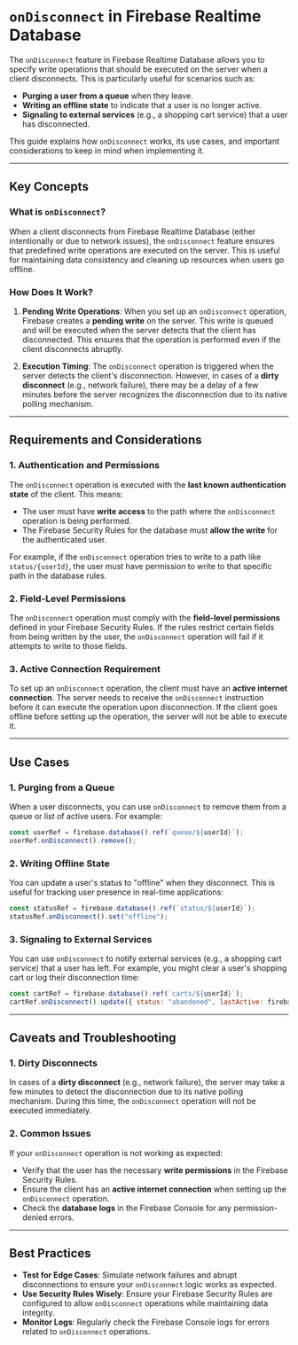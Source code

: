 # `onDisconnect` in Firebase Realtime Database

The `onDisconnect` feature in Firebase Realtime Database allows you to specify write operations that should be executed on the server when a client disconnects. This is particularly useful for scenarios such as:

- **Purging a user from a queue** when they leave.
- **Writing an offline state** to indicate that a user is no longer active.
- **Signaling to external services** (e.g., a shopping cart service) that a user has disconnected.

This guide explains how `onDisconnect` works, its use cases, and important considerations to keep in mind when implementing it.

---

## Key Concepts

### What is `onDisconnect`?

When a client disconnects from Firebase Realtime Database (either intentionally or due to network issues), the `onDisconnect` feature ensures that predefined write operations are executed on the server. This is useful for maintaining data consistency and cleaning up resources when users go offline.

### How Does It Work?

1. **Pending Write Operations**: When you set up an `onDisconnect` operation, Firebase creates a **pending write** on the server. This write is queued and will be executed when the server detects that the client has disconnected. This ensures that the operation is performed even if the client disconnects abruptly.

2. **Execution Timing**: The `onDisconnect` operation is triggered when the server detects the client's disconnection. However, in cases of a **dirty disconnect** (e.g., network failure), there may be a delay of a few minutes before the server recognizes the disconnection due to its native polling mechanism.

---

## Requirements and Considerations

### 1. **Authentication and Permissions**
The `onDisconnect` operation is executed with the **last known authentication state** of the client. This means:
- The user must have **write access** to the path where the `onDisconnect` operation is being performed.
- The Firebase Security Rules for the database must **allow the write** for the authenticated user.

For example, if the `onDisconnect` operation tries to write to a path like `status/{userId}`, the user must have permission to write to that specific path in the database rules.

### 2. **Field-Level Permissions**
The `onDisconnect` operation must comply with the **field-level permissions** defined in your Firebase Security Rules. If the rules restrict certain fields from being written by the user, the `onDisconnect` operation will fail if it attempts to write to those fields.

### 3. **Active Connection Requirement**
To set up an `onDisconnect` operation, the client must have an **active internet connection**. The server needs to receive the `onDisconnect` instruction before it can execute the operation upon disconnection. If the client goes offline before setting up the operation, the server will not be able to execute it.

---

## Use Cases

### 1. **Purging from a Queue**
When a user disconnects, you can use `onDisconnect` to remove them from a queue or list of active users. For example:

```javascript
const userRef = firebase.database().ref(`queue/${userId}`);
userRef.onDisconnect().remove();
```

### 2. **Writing Offline State**
You can update a user's status to "offline" when they disconnect. This is useful for tracking user presence in real-time applications:

```javascript
const statusRef = firebase.database().ref(`status/${userId}`);
statusRef.onDisconnect().set("offline");
```

### 3. **Signaling to External Services**
You can use `onDisconnect` to notify external services (e.g., a shopping cart service) that a user has left. For example, you might clear a user's shopping cart or log their disconnection time:

```javascript
const cartRef = firebase.database().ref(`carts/${userId}`);
cartRef.onDisconnect().update({ status: "abandoned", lastActive: firebase.database.ServerValue.TIMESTAMP });
```

---

## Caveats and Troubleshooting

### 1. **Dirty Disconnects**
In cases of a **dirty disconnect** (e.g., network failure), the server may take a few minutes to detect the disconnection due to its native polling mechanism. During this time, the `onDisconnect` operation will not be executed immediately.

### 2. **Common Issues**
If your `onDisconnect` operation is not working as expected:
- Verify that the user has the necessary **write permissions** in the Firebase Security Rules.
- Ensure the client has an **active internet connection** when setting up the `onDisconnect` operation.
- Check the **database logs** in the Firebase Console for any permission-denied errors.

---

## Best Practices

- **Test for Edge Cases**: Simulate network failures and abrupt disconnections to ensure your `onDisconnect` logic works as expected.
- **Use Security Rules Wisely**: Ensure your Firebase Security Rules are configured to allow `onDisconnect` operations while maintaining data integrity.
- **Monitor Logs**: Regularly check the Firebase Console logs for errors related to `onDisconnect` operations.
